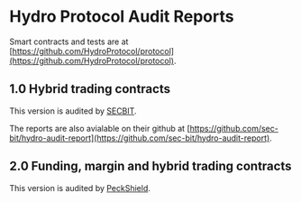 # Hydro Protocol Audit Reports

Smart contracts and tests are at [https://github.com/HydroProtocol/protocol](https://github.com/HydroProtocol/protocol).

## 1.0 Hybrid trading contracts

This version is audited by [SECBIT](https://secbit.io/).

The reports are also avialable on their github at [https://github.com/sec-bit/hydro-audit-report](https://github.com/sec-bit/hydro-audit-report).

## 2.0 Funding, margin and hybrid trading contracts

This version is audited by [PeckShield](https://peckshield.com).